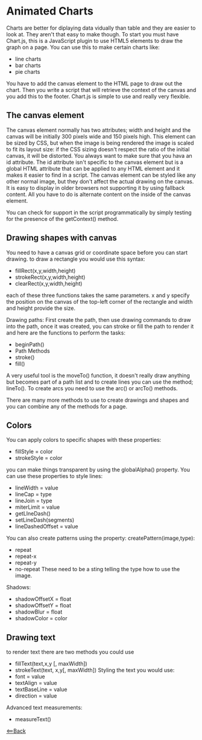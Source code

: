 # Animated Charts

Charts are better for diplaying data vidually than table and they are easier to look at. They aren't that easy to make though. To start you must have Chart.js, this is a JavaScript plugin to use HTML5 elements to draw the graph on a page. You can use this to make certain charts like:
 - line charts
 - bar charts
 - pie charts

You have to add the canvas element to the HTML page to draw out the chart. Then you write a script that will retrieve the context of the canvas and you add this to the footer. Chart.js is simple to use and really very flexible.

## The canvas element

The canvas element normally has two attributes; width and height and the canvas will be initially 300 pixels wide and 150 pixels high. This element can be sized by CSS, but when the image is being rendered the image is scaled to fit its layout size: if the CSS sizing doesn't respect the ratio of the initial canvas, it will be distorted. You always want to make sure that you hava an id attribute. The id attribute isn't specific to the canvas element but is a global HTML attribute that can be applied to any HTML element and it makes it easier to find in a script. The canvas element can be styled like any other normal image, but they don't affect the actual drawing on the canvas. It is easy to display in older browsers not supporting it by using fallback content. All you have to do is alternate content on the inside of the canvas element.

You can check for support in the script programmatically by simply testing for the presence of the getContext() method.

## Drawing shapes with canvas

You need to have a canvas grid or coordinate space before you can start drawing. to draw a rectangle you would use this syntax:
 - fillRect(x,y,width,height)
 - strokeRect(x,y,width,height)
 - clearRect(x,y,width,height)

each of these three functions takes the same parameters. x and y specify the position on the canvas of the top-left corner of the rectangle and width and height provide the size.

Drawing paths:
First create the path, then use drawing commands to draw into the path, once it was created, you can stroke or fill the path to render it and here are the functions to perform the tasks:
 - beginPath()
 - Path Methods
 - stroke()
 - fill()

A very useful tool is the moveTo() function, it doesn't really draw anything but becomes part of a path list and to create lines you can use the method; lineTo(). To create arcs you need to use the arc() or arcTo() methods.

There are many more methods to use to create drawings and shapes and you can combine any of the methods for a page.

## Colors

You can apply colors to specific shapes with these properties:
 - fillStyle = color
 - strokeStyle = color

you can make things transparent by using the globalAlpha() property. You can use these properties to style lines:
 - lineWidth = value
 - lineCap = type
 - lineJoin = type
 - miterLimit = value
 - getLIneDash() 
 - setLineDash(segments)
 - lineDashedOffset = value

You can also create patterns using the property: createPattern(image,type):
 - repeat
 - repeat-x
 - repeat-y
 - no-repeat
These need to be a sting telling the type how to use the image.

Shadows:
 - shadowOffsetX = float
 - shadowOffsetY = float
 - shadowBlur = float
 - shadowColor = color

## Drawing text

to render text there are two methods you could use
 - fillText(text,x,y [, maxWidth])
 - strokeText(text, x,y[, maxWidth])
Styling the text you would use:
 - font = value
 - textAlign = value
 - textBaseLine = value
 - direction = value

Advanced text measurements:
 - measureText()

[<==Back](README.md)